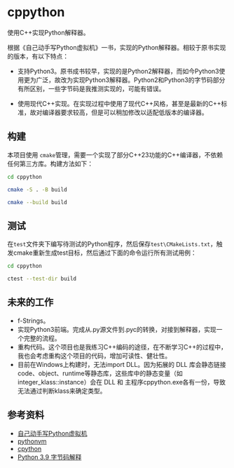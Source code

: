 # cppython

使用C++实现Python解释器。

根据《自己动手写Python虚拟机》一书，实现的Python解释器。相较于原书实现的版本，有以下特点：

+ 支持Python3。原书成书较早，实现的是Python2解释器，而如今Python3使用更为广泛，故改为实现Python3解释器。Python2和Python3的字节码部分有所区别，一些字节码是我推测实现的，可能有错误。

+ 使用现代C++实现。在实现过程中使用了现代C++风格，甚至是最新的C++标准，故对编译器要求较高，但是可以稍加修改以适配低版本的编译器。

## 构建

本项目使用 `cmake`管理，需要一个实现了部分C++23功能的C++编译器，不依赖任何第三方库。构建方法如下：

``` bash
cd cppython

cmake -S . -B build

cmake --build build
```

## 测试
在`test`文件夹下编写待测试的Python程序，然后保存`test\CMakeLists.txt`，触发cmake重新生成test目标，然后通过下面的命令运行所有测试用例：

``` bash
cd cppython

ctest --test-dir build
```

## 未来的工作

+ f-Strings。
+ 实现Python3前端。完成从.py源文件到.pyc的转换，对接到解释器，实现一个完整的流程。
+ 重构代码。这个项目也是我练习C++编码的途径，在不断学习C++的过程中，我也会考虑重构这个项目的代码，增加可读性、健壮性。
+ 目前在Windows上构建时，无法import DLL。因为拓展的 DLL 库会静态链接code、object、runtime等静态库，这些库中的静态变量（如integer_klass::instance）会在 DLL 和 主程序cppython.exe各有一份，导致无法通过判断klass来确定类型。


## 参考资料

+ [自己动手写Python虚拟机](https://book.douban.com/subject/34442805/)
+ [pythonvm](https://gitee.com/hinus/pythonvm)
+ [cpython](https://github.com/python/cpython)
+ [Python 3.9 字节码解释](https://docs.python.org/3.9/library/dis.html)